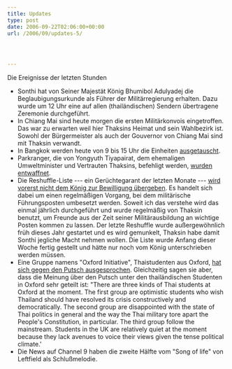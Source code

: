 ```yaml
---
title: Updates
type: post
date: 2006-09-22T02:06:00+00:00
url: /2006/09/updates-5/




---
```

Die Ereignisse der letzten Stunden

  * Sonthi hat von Seiner Majestät König Bhumibol Adulyadej die Beglaubigungsurkunde als Führer der Militärregierung erhalten. Dazu wurde um 12 Uhr eine auf allen (thailändischen) Sendern übertragene Zeremonie durchgeführt.
  * In Chiang Mai sind heute morgen die ersten Militärkonvois eingetroffen. Das war zu erwarten weil hier Thaksins Heimat und sein Wahlbezirk ist. Sowohl der Bürgermeister als auch der Gouvernor von Chiang Mai sind mit Thaksin verwandt.
  * In Bangkok werden heute von 9 bis 15 Uhr die Einheiten [ausgetauscht][1].
  * Parkranger, die von Yongyuth Tiyapairat, dem ehemaligen Umweltminister und Vertrauten Thaksins, befehligt werden, [wurden entwaffnet][2].
  * Die Reshuffle-Liste --- ein Gerüchtegarant der letzten Monate --- [wird vorerst nicht dem König zur Bewilligung übergeben][3]. Es handelt sich dabei um einen regelmäßigen Vorgang, bei dem militärische Führungsposten umbesetzt werden. Soweit ich das verstehe wird das einmal jährlich durchgeführt und wurde regelmäßig von Thaksin benutzt, um Freunde aus der Zeit seiner Militärausbildung an wichtige Posten kommen zu lassen. Der letzte Reshuffle wurde außergewöhnlich früh dieses Jahr gestartet und es wird gemunkelt, Thaksin habe damit Sonthi jegliche Macht nehmen wollen. Die Liste wurde Anfang dieser Woche fertig gestellt und hätte nur noch vom König unterschrieben werden müssen.
  * Eine Gruppe namens "Oxford Initiative", Thaistudenten aus Oxford, [hat sich gegen den Putsch ausgesprochen][4]. Gleichzeitig sagen sie aber, dass die Meinung über den Putsch unter den thailändischen Studenten in Oxford sehr geteilt ist: "There are three kinds of Thai students at Oxford at the moment. The first group are optimistic students who wish Thailand should have resolved its crisis constructively and democratically. The second group are disappointed with the state of Thai politics in general and the way the Thai military tore apart the People's Constitution, in particular. The third group follow the mainstream. Students in the UK are relatively quiet at the moment because they lack avenues to voice their views given the tense political climate.'
  * Die News auf Channel 9 haben die zweite Hälfte vom "Song of life" von Leftfield als Schlußmelodie.

 [1]: http://www.nationmultimedia.com/breakingnews/read.php?newsid=30014343
 [2]: http://www.nationmultimedia.com/breakingnews/read.php?newsid=30014346
 [3]: http://www.nationmultimedia.com/breakingnews/read.php?newsid=30014344
 [4]: http://www.nationmultimedia.com/2006/09/22/headlines/headlines_30014348.php

